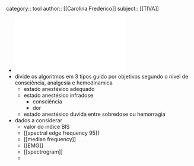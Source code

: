 category:: tool
author:: [[Carolina Frederico]]
subject:: [[TIVA]]

- ![tool tiva.pdf](../assets/tool_tiva_1708769550156_0.pdf)
- divide os algoritmos em 3 tipos guido por objetivos segundo o nivel de consciência, analgesia e hemodinamica
	- estado anestésico adequado
	- estado anestésico infradose
		- consciência
		- dor
	- estado anestésico duvida entre sobredose ou hemorragia
- dados a considerar
	- valor do índice BIS
	- [[spectral edge frequency 95]]
	- [[median frequency]]
	- [[EMG]]
	- [[spectrogram]]
	-